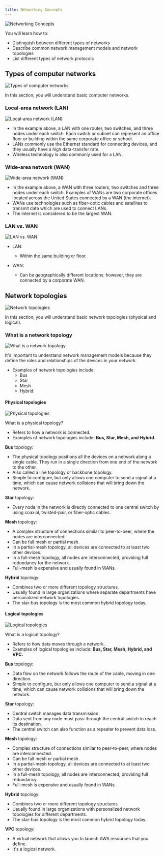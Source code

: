 ```yaml
---
title: Networking Concepts
---
```


![Networking Concepts](../../../assets/networking_concepts/networking_concepts.png)

You will learn how to:

- Distinguish between different types of networks
- Describe common network management models and network topologies
- List different types of network protocols

## Types of computer networks

![Types of computer networks](../../../assets/networking_concepts/types_networks.png)

In this section, you will understand basic computer networks.

### Local-area network (LAN)

![Local-area network (LAN)](../../../assets/networking_concepts/lan.png)

- In the example above, a LAN with one router, two switches, and three nodes under each switch. Each switch or subnet can represent an office floor or building within the same corporate office or school.
- LANs commonly use the Ethernet standard for connecting devices, and they usually have a high data-transfer rate.
- Wireless technology is also commonly used for a LAN.

### Wide-area network (WAN)

![Wide-area network (WAN)](../../../assets/networking_concepts/wan.png)

- In the example above, a WAN with three routers, two switches and three nodes under each switch. Examples of WANs are two corporate offices located across the United States connected by a WAN (the internet).
- WANs use technologies such as fiber-optic cables and satellites to transmit data which are used to connect LANs.
- The internet is considered to be the largest WAN.

### LAN vs. WAN

![LAN vs. WAN](../../../assets/networking_concepts/lan_vs_wan.png)

- LAN:
  - Within the same building or floor.

- WAN:
  - Can be geographically different locations; however, they are connected by a corporate WAN.

## Network topologies

![Network topologies](../../../assets/networking_concepts/network_topologies.png)

In this section, you will understand basic network topologies (physical and logical).

### What is a network topology

![What is a network topology](../../../assets/networking_concepts/network_topologies_whats.png)

It's important to understand network management models because they define the roles and relationships of the devices in your network.

- Examples of network topologies include:
  - Bus
  - Star
  - Mesh
  - Hybrid

#### Physical topologies

![Physical topologies](../../../assets/networking_concepts/physical_topology.png)

What is a physical topology?

- Refers to how a network is connected.
- Examples of network topologies include: **Bus, Star, Mesh, and Hybrid**.

**Bus** topology:

- The physical topology positions all the devices on a network along a single cable. They run in a single direction from one end of the network to the other.
- Also called a line topology or backbone topology.
- Simple to configure, but only allows one computer to send a signal at a time, which can cause network collisions that will bring down the network.

**Star** topology:

- Every node in the network is directly connected to one central switch by using coaxial, twisted-pair, or fiber-optic cables.

**Mesh** topology:

- A complex structure of connections similar to peer-to-peer, where the nodes are interconnected.
- Can be full mesh or partial mesh.
- In a partial-mesh topology, all devices are connected to at least two other devices.
- In a full-mesh topology, all nodes are interconnected, providing full redundancy for the network.
- Full-mesh is expensive and usually found in WANs.

**Hybrid** topology:

- Combines two or more different topology structures.
- Usually found in large organizations where separate departments have personalized network topologies.
- The star-bus topology is the most common hybrid topology today.

#### Logical topologies

![Logical topologies](../../../assets/networking_concepts/logical_topology.png)

What is a logical topology?

- Refers to how data moves through a network.
- Examples of logical topologies include: **Bus, Star, Mesh, Hybrid, and VPC.**

**Bus** topology:

- Data flow on the network follows the route of the cable, moving in one direction.
- Simple to configure, but only allows one computer to send a signal at a time, which can cause network collisions that will bring down the network.

**Star** topology:

- Central switch manages data transmission.
- Data sent from any node must pass through the central switch to reach its destination.
- The central switch can also function as a repeater to prevent data loss.

**Mesh** topology:

- Complex structure of connections similar to peer-to-peer, where nodes are interconnected.
- Can be full mesh or partial mesh.
- In a partial-mesh topology, all devices are connected to at least two other devices.
- In a full-mesh topology, all nodes are interconnected, providing full redundancy.
- Full-mesh is expensive and usually found in WANs.

**Hybrid** topology:

- Combines two or more different topology structures.
- Usually found in large organizations with personalized network topologies for different departments.
- The star-bus topology is the most common hybrid topology today.

**VPC** topology:

- A virtual network that allows you to launch AWS resources that you define.
- It's a logical network.
